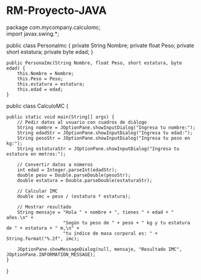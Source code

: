 # RM-Proyecto-JAVA
package com.mycompany.calculomc;  
import javax.swing.*;

public class PersonaImc {
    private String Nombre;
    private float Peso;
    private short estatura;
    private byte edad;
    }

    public PersonaImc(String Nombre, float Peso, short estatura, byte edad) {
        this.Nombre = Nombre;
        this.Peso = Peso;
        this.estatura = estatura;
        this.edad = edad;
    }
    
public class CalculoMC {

    public static void main(String[] args) {
        // Pedir datos al usuario con cuadros de diálogo
        String nombre = JOptionPane.showInputDialog("Ingresa tu nombre:");
        String edadStr = JOptionPane.showInputDialog("Ingresa tu edad:");
        String pesoStr = JOptionPane.showInputDialog("Ingresa tu peso en kg:");
        String estaturaStr = JOptionPane.showInputDialog("Ingresa tu estatura en metros:");

        // Convertir datos a números
        int edad = Integer.parseInt(edadStr);
        double peso = Double.parseDouble(pesoStr);
        double estatura = Double.parseDouble(estaturaStr);

        // Calcular IMC
        double imc = peso / (estatura * estatura);

        // Mostrar resultado
        String mensaje = "Hola " + nombre + ", tienes " + edad + " años.\n" +
                         "Según tu peso de " + peso + " kg y tu estatura de " + estatura + " m,\n" +
                         "tu índice de masa corporal es: " + String.format("%.2f", imc);

        JOptionPane.showMessageDialog(null, mensaje, "Resultado IMC", JOptionPane.INFORMATION_MESSAGE);
    }
}
